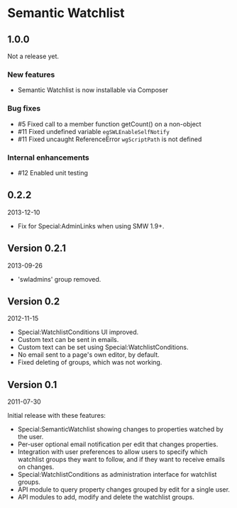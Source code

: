 # Semantic Watchlist

## 1.0.0
Not a release yet.

### New features

* Semantic Watchlist is now installable via Composer

### Bug fixes

* #5 Fixed call to a member function getCount() on a non-object
* #11 Fixed undefined variable `egSWLEnableSelfNotify`
* #11 Fixed uncaught ReferenceError `wgScriptPath` is not defined

### Internal enhancements

* #12 Enabled unit testing

## 0.2.2
2013-12-10

* Fix for Special:AdminLinks when using SMW 1.9+.

## Version 0.2.1
2013-09-26

* 'swladmins' group removed.

## Version 0.2
2012-11-15

* Special:WatchlistConditions UI improved.
* Custom text can be sent in emails.
* Custom text can be set using Special:WatchlistConditions.
* No email sent to a page's own editor, by default.
* Fixed deleting of groups, which was not working.

## Version 0.1
2011-07-30

Initial release with these features:

* Special:SemanticWatchlist showing changes to properties watched by the user.
* Per-user optional email notification per edit that changes properties.  
* Integration with user preferences to allow users to specify which watchlist
  groups they want to follow, and if they want to receive emails on changes.
* Special:WatchlistConditions as administration interface for watchlist groups.
* API module to query property changes grouped by edit for a single user.
* API modules to add, modify and delete the watchlist groups.
